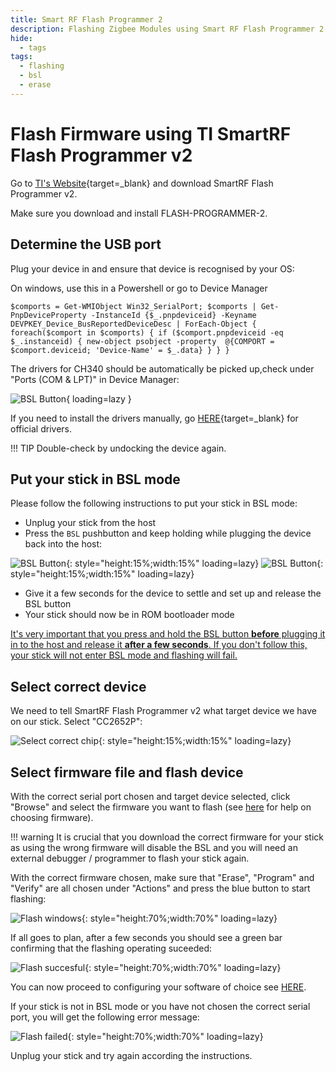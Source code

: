 ```yaml
---
title: Smart RF Flash Programmer 2
description: Flashing Zigbee Modules using Smart RF Flash Programmer 2
hide:
  - tags
tags:
  - flashing
  - bsl
  - erase
---
```


# Flash Firmware using TI SmartRF Flash Programmer v2

Go to [TI's Website](https://www.ti.com/tool/FLASH-PROGRAMMER){target=_blank} and download SmartRF Flash Programmer v2.

Make sure you download and install FLASH-PROGRAMMER-2.

## Determine the USB port

Plug your device in and ensure that device is recognised by your OS:

On windows, use this in a Powershell or go to Device Manager

	$comports = Get-WMIObject Win32_SerialPort; $comports | Get-PnpDeviceProperty -InstanceId {$_.pnpdeviceid} -Keyname DEVPKEY_Device_BusReportedDeviceDesc | ForEach-Object { foreach($comport in $comports) { if ($comport.pnpdeviceid -eq $_.instanceid) { new-object psobject -property  @{COMPORT = $comport.deviceid; 'Device-Name' = $_.data} } } }

The drivers for CH340 should be automatically be picked up,check under "Ports (COM & LPT)" in Device Manager:

![BSL Button](/images/radio-docs/ch340-port-windows.png){ loading=lazy }
	
If you need to install the drivers manually, go [HERE](http://www.wch.cn/downloads/CH341SER_ZIP.html){target=_blank} for official drivers.
	
!!! TIP
        Double-check by undocking the device again.

## Put your stick in BSL mode

Please follow the following instructions to put your stick in BSL mode:

  - Unplug your stick from the host
  - Press the `BSL` pushbutton and keep holding while plugging the device back into the host:

![BSL Button](/images/radio-docs/ch340c-bsl.png){: style="height:15%;width:15%" loading=lazy} ![BSL Button](/images/radio-docs/ch340e-bsl.png){: style="height:15%;width:15%" loading=lazy}

  - Give it a few seconds for the device to settle and set up and release the BSL button
  - Your stick should now be in ROM bootloader mode

<ins>It's very important that you press and hold the BSL button **before** plugging it in to the host and release it **after a few seconds**. If you don't follow this, your stick will not enter BSL mode and flashing will fail.</ins>


## Select correct device

We need to tell SmartRF Flash Programmer v2 what target device we have on our stick. Select "CC2652P":

![Select correct chip](/images/radio-docs/flash-prog-device.png){: style="height:15%;width:15%" loading=lazy}


## Select firmware file and flash device

With the correct serial port chosen and target device selected, click "Browse" and select the firmware you want to flash (see [here](/radio-docs/quick-start/#step-2-download-the-correct-firmware-for-your-device) for help on choosing firmware).

!!! warning
	It is crucial that you download the correct firmware for your stick as using the wrong firmware will disable the BSL and you will need an external debugger / programmer to flash your stick again.</p>

With the correct firmware chosen, make sure that "Erase", "Program" and "Verify" are all chosen under "Actions" and press the blue button to start flashing:

![Flash windows](/images/radio-docs/flash-prog.png){: style="height:70%;width:70%" loading=lazy}

If all goes to plan, after a few seconds you should see a green bar confirming that the flashing operating suceeded:

![Flash succesful](/images/radio-docs/flash-prog-ok.png){: style="height:70%;width:70%" loading=lazy}

You can now proceed to configuring your software of choice see [HERE](/radio-docs/z2m-zha/).

If your stick is not in BSL mode or you have not chosen the correct serial port, you will get the following error message:

![Flash failed](/images/radio-docs/flash-prog-fail.png){: style="height:70%;width:70%" loading=lazy}

Unplug your stick and try again according the instructions.